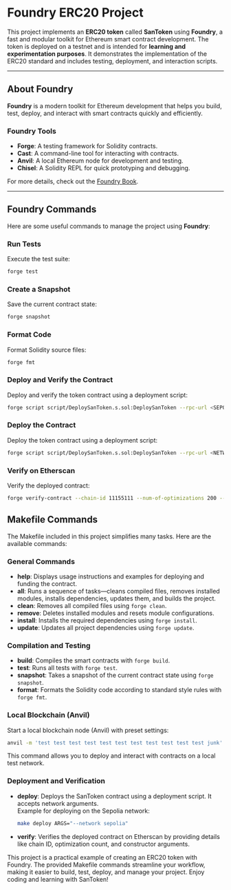# Foundry ERC20 Project

This project implements an **ERC20 token** called **SanToken** using **Foundry**, a fast and modular toolkit for Ethereum smart contract development. The token is deployed on a testnet and is intended for **learning and experimentation purposes**. It demonstrates the implementation of the ERC20 standard and includes testing, deployment, and interaction scripts.

---

## About Foundry

**Foundry** is a modern toolkit for Ethereum development that helps you build, test, deploy, and interact with smart contracts quickly and efficiently.

### Foundry Tools
- **Forge**: A testing framework for Solidity contracts.
- **Cast**: A command-line tool for interacting with contracts.
- **Anvil**: A local Ethereum node for development and testing.
- **Chisel**: A Solidity REPL for quick prototyping and debugging.

For more details, check out the [Foundry Book](https://book.getfoundry.sh/).

---


## Foundry Commands

Here are some useful commands to manage the project using **Foundry**:

### Run Tests
Execute the test suite:
```sh
forge test
```

### Create a Snapshot
Save the current contract state:
```sh
forge snapshot
```

### Format Code
Format Solidity source files:
```sh
forge fmt
```

### Deploy and Verify the Contract
Deploy and verify the token contract using a deployment script:
```sh
forge script script/DeploySanToken.s.sol:DeploySanToken --rpc-url <SEPOLIA_RPC_URL>  --account <ACCOUNT> --broadcast --verify --etherscan-api-key <ETHERSCAN_API_KEY> -vvvv
```

### Deploy the Contract
Deploy the token contract using a deployment script:
```sh
forge script script/DeploySanToken.s.sol:DeploySanToken --rpc-url <NETWORK_RPC> --private-key <YOUR_PRIVATE_KEY> --broadcast
```

### Verify on Etherscan
Verify the deployed contract:
```sh
forge verify-contract --chain-id 11155111 --num-of-optimizations 200 --watch --constructor-args <ARGS> --etherscan-api-key <YOUR_ETHERSCAN_API_KEY> --compiler-version <COMPILER_VERSION> <CONTRACT_ADDRESS> src/SanToken.sol:SanToken
```


## Makefile Commands

The Makefile included in this project simplifies many tasks. Here are the available commands:

### General Commands
- **help**: Displays usage instructions and examples for deploying and funding the contract.
- **all**: Runs a sequence of tasks—cleans compiled files, removes installed modules, installs dependencies, updates them, and builds the project.
- **clean**: Removes all compiled files using `forge clean`.
- **remove**: Deletes installed modules and resets module configurations.
- **install**: Installs the required dependencies using `forge install`.
- **update**: Updates all project dependencies using `forge update`.

### Compilation and Testing
- **build**: Compiles the smart contracts with `forge build`.
- **test**: Runs all tests with `forge test`.
- **snapshot**: Takes a snapshot of the current contract state using `forge snapshot`.
- **format**: Formats the Solidity code according to standard style rules with `forge fmt`.

### Local Blockchain (Anvil)
Start a local blockchain node (Anvil) with preset settings:
```sh
anvil -m 'test test test test test test test test test test test junk' --steps-tracing --block-time 1
```
This command allows you to deploy and interact with contracts on a local test network.

### Deployment and Verification
- **deploy**: Deploys the SanToken contract using a deployment script. It accepts network arguments.  
  Example for deploying on the Sepolia network:
  ```sh
  make deploy ARGS="--network sepolia"
  ```

- **verify**: Verifies the deployed contract on Etherscan by providing details like chain ID, optimization count, and constructor arguments.



This project is a practical example of creating an ERC20 token with Foundry. The provided Makefile commands streamline your workflow, making it easier to build, test, deploy, and manage your project. Enjoy coding and learning with SanToken!